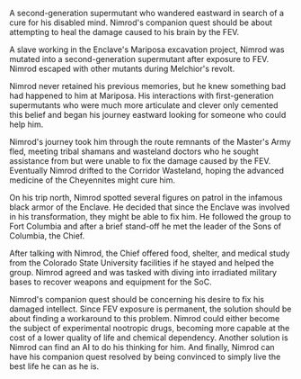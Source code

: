A second-generation supermutant who wandered eastward in search of a cure for his disabled mind. Nimrod's companion quest should be about attempting to heal the damage caused to his brain by the FEV.

A slave working in the Enclave's Mariposa excavation project, Nimrod was mutated into a second-generation supermutant after exposure to FEV. Nimrod escaped with other mutants during Melchior's revolt. 

Nimrod never retained his previous memories, but he knew something bad had happened to him at Mariposa. His interactions with first-generation supermutants who were much more articulate and clever only cemented this belief and began his journey eastward looking for someone who could help him. 

Nimrod's journey took him through the route remnants of the Master's Army fled, meeting tribal shamans and wasteland doctors who he sought assistance from but were unable to fix the damage caused by the FEV. Eventually Nimrod drifted to the Corridor Wasteland, hoping the advanced medicine of the Cheyennites might cure him. 

On his trip north, Nimrod spotted several figures on patrol in the infamous black armor of the Enclave. He decided that since the Enclave was involved in his transformation, they might be able to fix him. He followed the group to Fort Columbia and after a brief stand-off he met the leader of the Sons of Columbia, the Chief. 

After talking with Nimrod, the Chief offered food, shelter, and medical study from the Colorado State University facilities if he stayed and helped the group. Nimrod agreed and was tasked with diving into irradiated military bases to recover weapons and equipment for the SoC. 

Nimrod's companion quest should be concerning his desire to fix his damaged intellect. Since FEV exposure is permanent, the solution should be about finding a workaround to this problem. Nimrod could either become the subject of experimental nootropic drugs, becoming more capable at the cost of a lower quality of life and chemical dependency. Another solution is Nimrod can find an AI to do his thinking for him. And finally, Nimrod can have his companion quest resolved by being convinced to simply live the best life he can as he is. 